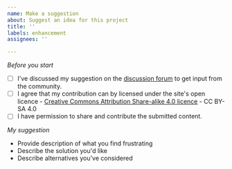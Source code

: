 ```yaml
---
name: Make a suggestion
about: Suggest an idea for this project
title: ''
labels: enhancement
assignees: ''

---
```


*Before you start*

- [ ] I've discussed my suggestion on the [discussion forum](https://github.com/Stephen-Gates/report-gallery/discussions) to get input from the community.
- [ ] I agree that my contribution can by licensed under the site's open licence - [Creative Commons Attribution Share-alike 4.0 licence](https://creativecommons.org/licenses/by-sa/4.0/) - CC BY-SA 4.0 
- [ ] I have permission to share and contribute the submitted content.

*My suggestion*

- Provide description of what you find frustrating
- Describe the solution you'd like
- Describe alternatives you've considered
